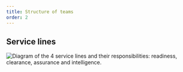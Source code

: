 ```yaml
---
title: Structure of teams
order: 2
---
```


## Service lines

![Diagram of the 4 service lines and their responsibilities: readiness, clearance, assurance and intelligence.](/assets/images/service-lines.png "Agricultural export service lines")